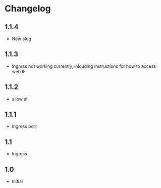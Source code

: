 # Changelog

## 1.1.4

- New slug

## 1.1.3

- Ingress not working currently, inlcuding instructions for how to access web IF

## 1.1.2

- allow all

## 1.1.1

- Ingress port

## 1.1

- Ingress

## 1.0

- Initial